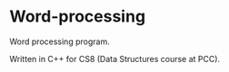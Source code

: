 # Word-processing
Word processing program. 

Written in C++ for CS8 (Data Structures course at PCC).
